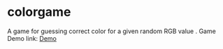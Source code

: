 # colorgame
A game for guessing correct color for a given random RGB value .
Game Demo link: [Demo](https://pathakdarshana.github.io/colorgame/)
